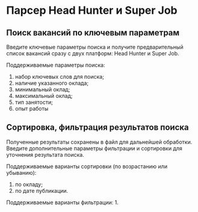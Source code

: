 # Парсер Head Hunter и Super Job #
## Поиск вакансий по ключевым параметрам ##
Введите ключевые параметры поиска и получите предварительный список вакансий
сразу с двух платформ: Head Hunter и Super Job.

Поддерживаемые параметры поиска:
1. набор ключевых слов для поиска;
2. наличие указанного оклада;
3. минимальный оклад;
4. максимальный оклад;
5. тип занятости;
6. опыт работы
## Сортировка, фильтрация результатов поиска ##
Полученные результаты сохранены в файл для дальнейшей обработки.
Введите дополнительные параметры фильтрации и сортировки для уточнения
результата поиска.

Поддерживаемые варианты сортировки (по возрастанию или убыванию):
1. по окладу;
2. по дате публикации.

Поддерживаемые варианты фильтрации:
1. 